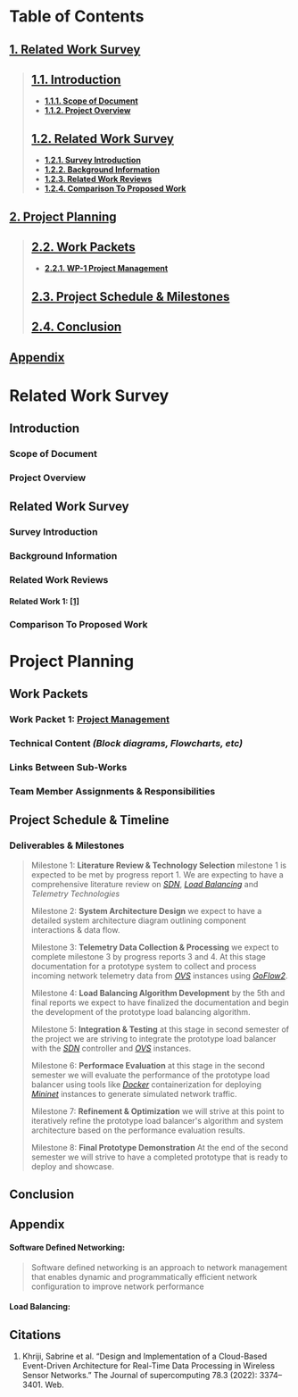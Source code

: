 # Table of Contents
[**1. Related Work Survey**](#related-work-survey)
---
> [**1.1. Introduction**](#introduction)
> ---
> * [**1.1.1. Scope of Document**](#scope-of-document)
> * [**1.1.2. Project Overview**](#project-overview)
> 
> [**1.2. Related Work Survey**](#related-work-survey)
> ---
> * [**1.2.1. Survey Introduction**](#survey-introduction)
> * [**1.2.2. Background Information**](#background-information)
> * [**1.2.3. Related Work Reviews**](#related-work-reviews)
> * [**1.2.4. Comparison To Proposed Work**](#comparison-to-proposed-work)

[**2. Project Planning**](#project-planning)
---
> [**2.2. Work Packets**](#work-packets)
> ---
> * [**2.2.1. WP-1 Project Management**](#work-packet-1-project-management)
>
> [**2.3. Project Schedule & Milestones**](#project-schedule--timeline)
> ---
> [**2.4. Conclusion**](#conclusion)
> ---
[**Appendix**](#appendix-1)
---
# Related Work Survey

## Introduction

### Scope of Document

### Project Overview

## Related Work Survey

### Survey Introduction

### Background Information

### Related Work Reviews

#### Related Work 1: [[1]]()


### Comparison To Proposed Work

# Project Planning

## Work Packets
### Work Packet 1: [Project Management](/A4b%20Project%20Planning%20Report/wp-1_ProjectManagement.md)

### Technical Content _(Block diagrams, Flowcharts, etc)_
### Links Between Sub-Works

### Team Member Assignments & Responsibilities

## Project Schedule & Timeline

### Deliverables & Milestones
> Milestone 1: **Literature Review & Technology Selection** milestone 1 is expected to be met by progress report 1. We are expecting to have a comprehensive literature review on [_SDN_](#software-defined-networking), [_Load Balancing_](#load-balancing) and _Telemetry Technologies_
>
> Milestone 2: **System Architecture Design** we expect to have a detailed system architecture diagram outlining component interactions & data flow.
>
> Milestone 3: **Telemetry Data Collection & Processing** we expect to complete milestone 3 by progress reports 3 and 4. At this stage documentation for a prototype system to collect and process incoming network telemetry data from [_OVS_]() instances using [_GoFlow2_]().
>
> Milestone 4: **Load Balancing Algorithm Development** by the 5th and final reports we expect to have finalized the documentation and begin the development of the prototype load balancing algorithm.
>
> Milestone 5: **Integration & Testing** at this stage in second semester of the project we are striving to integrate the prototype load balancer with the [_SDN_](#software-defined-networking) controller and [_OVS_]() instances.
>
> Milestone 6: **Performace Evaluation** at this stage in the second semester we will evaluate the performance of the prototype load balancer using tools like [_Docker_]() containerization for deploying [_Mininet_]() instances to generate simulated network traffic.
>
> Milestone 7: **Refinement & Optimization** we will strive at this point to iteratively refine the prototype load balancer's algorithm and system architecture based on the performance evaluation results.
>
> Milestone 8: **Final Prototype Demonstration** At the end of the second semester we will strive to have a completed prototype that is ready to deploy and showcase.

## Conclusion

## Appendix
#### Software Defined Networking:
> Software defined networking is an approach to network management that enables dynamic and programmatically efficient network configuration to improve network performance

#### Load Balancing:

## Citations
1. Khriji, Sabrine et al. “Design and Implementation of a Cloud-Based Event-Driven Architecture for Real-Time Data Processing in Wireless Sensor Networks.” The Journal of supercomputing 78.3 (2022): 3374–3401. Web.

